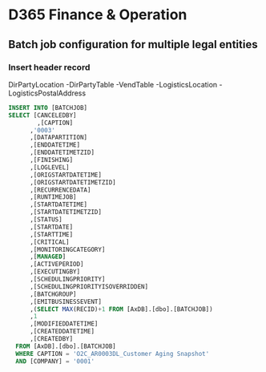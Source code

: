 # D365 Finance & Operation

## Batch job configuration for multiple legal entities

### Insert header record


 DirPartyLocation
 -DirPartyTable
  -VendTable
 -LogisticsLocation
  -LogisticsPostalAddress

```sql
INSERT INTO [BATCHJOB]
SELECT [CANCELEDBY] 
	    ,[CAPTION]
      ,'0003'
      ,[DATAPARTITION]
      ,[ENDDATETIME]
      ,[ENDDATETIMETZID]
      ,[FINISHING]
      ,[LOGLEVEL]
      ,[ORIGSTARTDATETIME]
      ,[ORIGSTARTDATETIMETZID]
      ,[RECURRENCEDATA]
      ,[RUNTIMEJOB]
      ,[STARTDATETIME]
      ,[STARTDATETIMETZID]
      ,[STATUS]
      ,[STARTDATE]
      ,[STARTTIME]
      ,[CRITICAL]
      ,[MONITORINGCATEGORY]
      ,[MANAGED]
      ,[ACTIVEPERIOD]
      ,[EXECUTINGBY]
      ,[SCHEDULINGPRIORITY]
      ,[SCHEDULINGPRIORITYISOVERRIDDEN]
      ,[BATCHGROUP]
      ,[EMITBUSINESSEVENT]
      ,(SELECT MAX(RECID)+1 FROM [AxDB].[dbo].[BATCHJOB])
      ,1
      ,[MODIFIEDDATETIME]
      ,[CREATEDDATETIME]
      ,[CREATEDBY]
  FROM [AxDB].[dbo].[BATCHJOB]
  WHERE CAPTION = 'O2C_AR0003DL_Customer Aging Snapshot'
  AND [COMPANY] = '0001'
  ```
